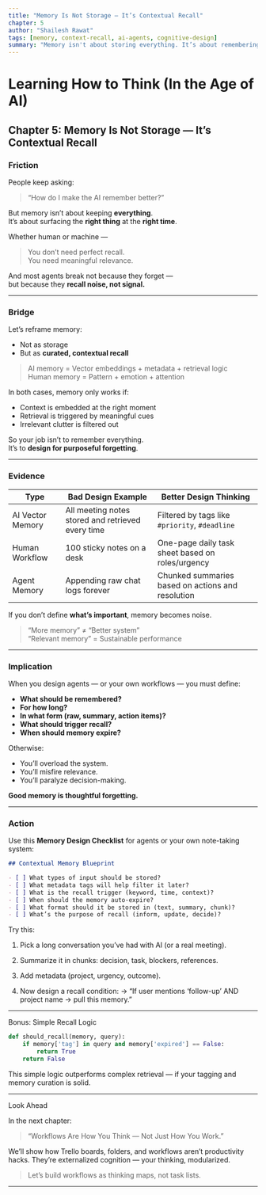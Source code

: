 ```yaml
---
title: "Memory Is Not Storage — It’s Contextual Recall"
chapter: 5
author: "Shailesh Rawat"
tags: [memory, context-recall, ai-agents, cognitive-design]
summary: "Memory isn't about storing everything. It’s about remembering what matters — when it matters. This chapter reframes memory as dynamic context, not static storage."
---
```


# Learning How to Think (In the Age of AI)

## Chapter 5: Memory Is Not Storage — It’s Contextual Recall

### Friction

People keep asking:  
> “How do I make the AI remember better?”

But memory isn’t about keeping **everything**.  
It’s about surfacing the **right thing** at the **right time**.

Whether human or machine —  
> You don’t need perfect recall.  
> You need meaningful relevance.

And most agents break not because they forget —  
but because they **recall noise, not signal.**

---

### Bridge

Let’s reframe memory:  
- Not as storage  
- But as **curated, contextual recall**

> AI memory = Vector embeddings + metadata + retrieval logic  
> Human memory = Pattern + emotion + attention

In both cases, memory only works if:
- Context is embedded at the right moment
- Retrieval is triggered by meaningful cues
- Irrelevant clutter is filtered out

So your job isn’t to remember everything.  
It’s to **design for purposeful forgetting**.

---

### Evidence

| Type            | Bad Design Example                                         | Better Design Thinking                             |
|------------------|------------------------------------------------------------|----------------------------------------------------|
| AI Vector Memory | All meeting notes stored and retrieved every time         | Filtered by tags like `#priority`, `#deadline`     |
| Human Workflow   | 100 sticky notes on a desk                                | One-page daily task sheet based on roles/urgency   |
| Agent Memory     | Appending raw chat logs forever                           | Chunked summaries based on actions and resolution  |

If you don’t define **what’s important**, memory becomes noise.

> “More memory” ≠ “Better system”  
> “Relevant memory” = Sustainable performance

---

### Implication

When you design agents — or your own workflows — you must define:

- **What should be remembered?**
- **For how long?**
- **In what form (raw, summary, action items)?**
- **What should trigger recall?**
- **When should memory expire?**

Otherwise:
- You’ll overload the system.
- You’ll misfire relevance.
- You’ll paralyze decision-making.

**Good memory is thoughtful forgetting.**

---

### Action

Use this **Memory Design Checklist** for agents or your own note-taking system:

```markdown
## Contextual Memory Blueprint

- [ ] What types of input should be stored?
- [ ] What metadata tags will help filter it later?
- [ ] What is the recall trigger (keyword, time, context)?
- [ ] When should the memory auto-expire?
- [ ] What format should it be stored in (text, summary, chunk)?
- [ ] What’s the purpose of recall (inform, update, decide)?
```

Try this:

1. Pick a long conversation you’ve had with AI (or a real meeting).


2. Summarize it in chunks: decision, task, blockers, references.


3. Add metadata (project, urgency, outcome).


4. Now design a recall condition:
→ “If user mentions ‘follow-up’ AND project name → pull this memory.”




---

Bonus: Simple Recall Logic

```python
def should_recall(memory, query):
    if memory['tag'] in query and memory['expired'] == False:
        return True
    return False
```

This simple logic outperforms complex retrieval — if your tagging and memory curation is solid.

---

Look Ahead

In the next chapter:

> “Workflows Are How You Think — Not Just How You Work.”



We’ll show how Trello boards, folders, and workflows aren’t productivity hacks.
They’re externalized cognition — your thinking, modularized.

> Let’s build workflows as thinking maps, not task lists.




---
